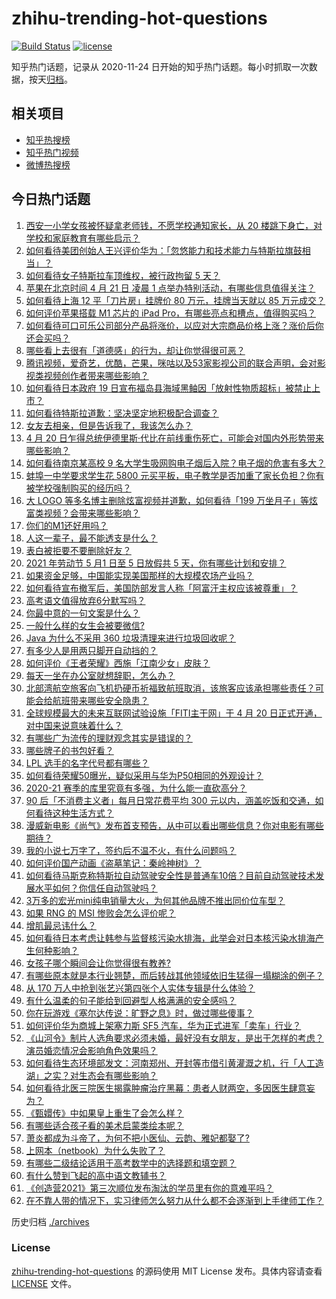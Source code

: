 # zhihu-trending-hot-questions

[![Build Status](https://github.com/justjavac/zhihu-trending-hot-questions/workflows/ci/badge.svg?branch=master)](https://github.com/justjavac/zhihu-trending-hot-questions/actions)
[![license](https://img.shields.io/github/license/justjavac/zhihu-trending-hot-questions)](https://github.com/justjavac/zhihu-trending-hot-questions/blob/master/LICENSE)

知乎热门话题，记录从 2020-11-24 日开始的知乎热门话题。每小时抓取一次数据，按天[归档](./archives)。

## 相关项目

- [知乎热搜榜](https://github.com/justjavac/zhihu-trending-top-search)
- [知乎热门视频](https://github.com/justjavac/zhihu-trending-hot-video)
- [微博热搜榜](https://github.com/justjavac/weibo-trending-hot-search)

## 今日热门话题

<!-- BEGIN -->
<!-- 最后更新时间 Wed Apr 21 2021 05:00:55 GMT+0800 (China Standard Time) -->
1. [西安一小学女孩被怀疑拿老师钱，不愿学校通知家长，从 20 楼跳下身亡，对学校和家庭教育有哪些启示？](https://www.zhihu.com/question/455453377)
1. [如何看待美团创始人王兴评价华为：「忽悠能力和技术能力与特斯拉旗鼓相当」？](https://www.zhihu.com/question/455309241)
1. [如何看待女子特斯拉车顶维权，被行政拘留 5 天？](https://www.zhihu.com/question/455545763)
1. [苹果在北京时间 4 月 21 日 凌晨 1 点举办特别活动，有哪些信息值得关注？](https://www.zhihu.com/question/455703264)
1. [如何看待上海 12 平「刀片房」挂牌价 80 万元，挂牌当天就以 85 万元成交？](https://www.zhihu.com/question/455594188)
1. [如何评价苹果搭载 M1 芯片的 iPad Pro，有哪些亮点和槽点，值得购买吗？](https://www.zhihu.com/question/455712081)
1. [如何看待可口可乐公司部分产品将涨价，以应对大宗商品价格上涨？涨价后你还会买吗？](https://www.zhihu.com/question/455623192)
1. [哪些看上去很有「道德感」的行为，却让你觉得很可恶？](https://www.zhihu.com/question/271011718)
1. [腾讯视频，爱奇艺，优酷，芒果，咪咕以及53家影视公司的联合声明，会对影视类视频创作者带来哪些影响？](https://www.zhihu.com/question/453832783)
1. [如何看待日本政府 19 日宣布福岛县海域黑鲉因「放射性物质超标」被禁止上市？](https://www.zhihu.com/question/455553400)
1. [如何看待特斯拉道歉：坚决坚定地积极配合调查？](https://www.zhihu.com/question/455697188)
1. [女友去相亲，但是告诉我了，我该怎么办？](https://www.zhihu.com/question/454792762)
1. [4 月 20 日乍得总统伊德里斯·代比在前线重伤死亡，可能会对国内外形势带来哪些影响？](https://www.zhihu.com/question/455654724)
1. [如何看待南京某高校 9 名大学生吸网购电子烟后入院？电子烟的危害有多大？](https://www.zhihu.com/question/455599780)
1. [蚌埠一中学要求学生花 5800 元买平板，电子教学是否加重了家长负担？你有被学校强制购买的经历吗？](https://www.zhihu.com/question/455558267)
1. [大 LOGO 等多名博主删除炫富视频并道歉，如何看待「199 万坐月子」等炫富类视频？会带来哪些影响？](https://www.zhihu.com/question/455431114)
1. [你们的M1还好用吗？](https://www.zhihu.com/question/447835410)
1. [人这一辈子，最不能透支是什么？](https://www.zhihu.com/question/422796779)
1. [表白被拒要不要删除好友？](https://www.zhihu.com/question/455232446)
1. [2021 年劳动节 5 月1 日至 5 日放假共 5 天，你有哪些计划和安排？](https://www.zhihu.com/question/448603091)
1. [如果资金足够，中国能实现美国那样的大规模农场产业吗？](https://www.zhihu.com/question/31267418)
1. [如何看待宣布撤军后，美国防部发言人称「阿富汗主权应该被尊重」？](https://www.zhihu.com/question/455674435)
1. [高考语文值得放弃6分默写吗？](https://www.zhihu.com/question/416068288)
1. [你最中意的一句文案是什么？](https://www.zhihu.com/question/363361102)
1. [一般什么样的女生会被要微信?](https://www.zhihu.com/question/323245237)
1. [Java 为什么不采用 360 垃圾清理来进行垃圾回收呢？](https://www.zhihu.com/question/36014646)
1. [有多少人是用两只脚开自动挡的？](https://www.zhihu.com/question/453321559)
1. [如何评价《王者荣耀》西施「江南少女」皮肤？](https://www.zhihu.com/question/455521817)
1. [每天一坐在办公室就想辞职，怎么办？](https://www.zhihu.com/question/449760223)
1. [北部湾航空旅客向飞机扔硬币祈福致航班取消，该旅客应该承担哪些责任？可能会给航班带来哪些安全隐患？](https://www.zhihu.com/question/455596274)
1. [全球规模最大的未来互联网试验设施「FITI主干网」于 4 月 20 日正式开通，对中国来说意味着什么？](https://www.zhihu.com/question/455569280)
1. [有哪些广为流传的理财观念其实是错误的？](https://www.zhihu.com/question/433680292)
1. [哪些牌子的书包好看？](https://www.zhihu.com/question/321680189)
1. [LPL 选手的名字代号都有哪些？](https://www.zhihu.com/question/382434282)
1. [如何看待荣耀50曝光，疑似采用与华为P50相同的外观设计？](https://www.zhihu.com/question/455640094)
1. [2020-21 赛季的库里究竟有多强，为什么能一直砍高分？](https://www.zhihu.com/question/455564288)
1. [90 后「不消费主义者」每月日常花费平均 300 元以内，涵盖吃饭和交通，如何看待这种生活方式？](https://www.zhihu.com/question/455391910)
1. [漫威新电影《尚气》发布首支预告，从中可以看出哪些信息？你对电影有哪些期待？](https://www.zhihu.com/question/455504591)
1. [我的小说七万字了，签约后不温不火，有什么问题吗？](https://www.zhihu.com/question/452087101)
1. [如何评价国产动画《盗墓笔记：秦岭神树》？](https://www.zhihu.com/question/452870392)
1. [如何看待马斯克称特斯拉自动驾驶安全性是普通车10倍？目前自动驾驶技术发展水平如何？你信任自动驾驶吗？](https://www.zhihu.com/question/455331153)
1. [3万多的宏光mini纯电销量大火，为何其他品牌不推出同价位车型？](https://www.zhihu.com/question/450185083)
1. [如果 RNG 的 MSI 惨败会怎么评价呢？](https://www.zhihu.com/question/455536642)
1. [增肌最忌讳什么？](https://www.zhihu.com/question/455145102)
1. [如何看待日本考虑让韩参与监督核污染水排海，此举会对日本核污染水排海产生何种影响？](https://www.zhihu.com/question/455556036)
1. [女孩子哪个瞬间会让你觉得很有教养?](https://www.zhihu.com/question/364828906)
1. [有哪些原本就是本行业翘楚，而后转战其他领域依旧生猛得一塌糊涂的例子？](https://www.zhihu.com/question/41233342)
1. [从 170 万人中抢到张艺兴第四张个人实体专辑是什么体验？](https://www.zhihu.com/question/455514598)
1. [有什么温柔的句子能给到回避型人格满满的安全感吗？](https://www.zhihu.com/question/455031931)
1. [你在玩游戏《塞尔达传说：旷野之息》时，做过哪些傻事？](https://www.zhihu.com/question/454236273)
1. [如何评价华为商城上架塞力斯 SF5 汽车，华为正式进军「卖车」行业？](https://www.zhihu.com/question/455452372)
1. [《山河令》制片人选角要求必须未婚，最好没有女朋友，是出于怎样的考虑？演员婚恋情况会影响角色效果吗？](https://www.zhihu.com/question/455578547)
1. [如何看待生态环境部发文：河南郑州、开封等市借引黄灌溉之机，行「人工造湖」之实？对生态会有哪些影响？](https://www.zhihu.com/question/455226673)
1. [如何看待北医三院医生揭露肿瘤治疗黑幕：患者人财两空，多因医生肆意妄为？](https://www.zhihu.com/question/455342717)
1. [《甄嬛传》中如果皇上重生了会怎么样？](https://www.zhihu.com/question/347047703)
1. [有哪些适合孩子看的美术启蒙类绘本呢？](https://www.zhihu.com/question/56978160)
1. [萧炎都成为斗帝了，为何不把小医仙、云韵、雅妃都娶了?](https://www.zhihu.com/question/454159889)
1. [上网本（netbook）为什么失败了？](https://www.zhihu.com/question/455119734)
1. [有哪些二级结论适用于高考数学中的选择题和填空题？](https://www.zhihu.com/question/321322940)
1. [有什么赞到飞起的高中语文教辅书？](https://www.zhihu.com/question/328512552)
1. [《创造营2021》第三次顺位发布淘汰的学员里有你的意难平吗？](https://www.zhihu.com/question/455137481)
1. [在不靠人带的情况下，实习律师怎么努力从什么都不会逐渐到上手律师工作？](https://www.zhihu.com/question/454806022)
<!-- END -->

历史归档 [./archives](./archives)

### License

[zhihu-trending-hot-questions](https://github.com/justjavac/zhihu-trending-hot-questions) 的源码使用 MIT License 发布。具体内容请查看 [LICENSE](./LICENSE) 文件。
